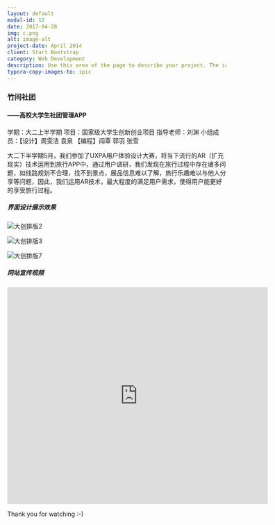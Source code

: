 ```yaml
---
layout: default
modal-id: 12
date: 2017-04-28
img: c.png
alt: image-alt
project-date: April 2014
client: Start Bootstrap
category: Web Development
description: Use this area of the page to describe your project. The icon above is part of a free icon set by <a href="https://sellfy.com/p/8Q9P/jV3VZ/">Flat Icons</a>. On their website, you can download their free set with 16 icons, or you can purchase the entire set with 146 icons for only $12!
typora-copy-images-to: ipic
---
```


### 竹间社团



#### ——高校大学生社团管理APP



学期：大二上半学期                              项目：国家级大学生创新创业项目                              指导老师：刘渊                              小组成员：【设计】周雯洁    袁泉    【编程】阎覃    郭羽    张雪  





大二下半学期5月，我们参加了UXPA用户体验设计大赛，将当下流行的AR（扩充现实）技术运用到旅行APP中，通过用户调研，我们发现在旅行过程中存在诸多问题，如线路规划不合理，找不到景点，展品信息难以了解，旅行乐趣难以与他人分享等问题，因此，我们运用AR技术，最大程度的满足用户需求，使得用户能更好的享受旅行过程。





##### 界面设计展示效果



![大创排版2](http://ww1.sinaimg.cn/large/006tNbRwgy1ff8ae9rsybj30jq0f0mzv.jpg)

![大创排版3](http://ww4.sinaimg.cn/large/006tNbRwgy1ff8aef24dcj30jq0f0ags.jpg)

![大创排版7](http://ww4.sinaimg.cn/large/006tNbRwgy1ff8aekdvg7j30jq0dy79v.jpg)







##### 网站宣传视频

<iframe width="600" height="500" src="https://player.youku.com/embed/XMjc0MDU5OTkwNA==" frameborder="0"> </iframe>









Thank you for watching  :-)

